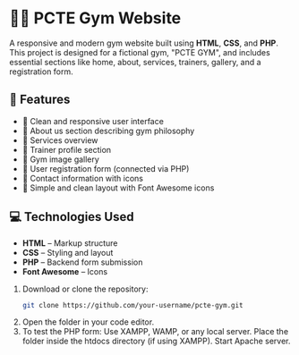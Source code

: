 # 🏋️‍♂️ PCTE Gym Website

A responsive and modern gym website built using **HTML**, **CSS**, and **PHP**. This project is designed for a fictional gym, "PCTE GYM", and includes essential sections like home, about, services, trainers, gallery, and a registration form.

## 🚀 Features

- 🔷 Clean and responsive user interface
- 🔷 About us section describing gym philosophy
- 🔷 Services overview 
- 🔷 Trainer profile section
- 🔷 Gym image gallery
- 🔷 User registration form (connected via PHP)
- 🔷 Contact information with icons
- 🔷 Simple and clean layout with Font Awesome icons

## 💻 Technologies Used

- **HTML** – Markup structure  
- **CSS** – Styling and layout  
- **PHP** – Backend form submission  
- **Font Awesome** – Icons

1. Download or clone the repository:
   ```bash
   git clone https://github.com/your-username/pcte-gym.git
   
2. Open the folder in your code editor.
3. To test the PHP form:
    Use XAMPP, WAMP, or any local server.
    Place the folder inside the htdocs directory (if using XAMPP).
    Start Apache server.
